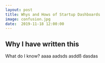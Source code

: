 ```yaml
---
layout: post
title: Whys and Hows of Startup Dashboards
image: confusion.jpg
date:  2019-11-18 12:00:00
---
```

## Why I have written this
What do I know?
aaaa 
aadsds asddß
dasdas